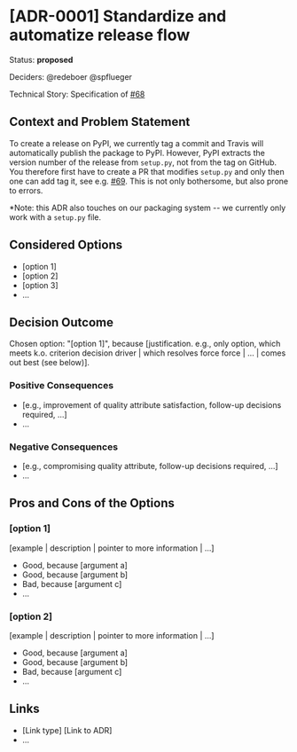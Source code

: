 # [ADR-0001] Standardize and automatize release flow

Status: **proposed**

Deciders: @redeboer @spflueger

Technical Story: Specification of [#68](https://github.com/ComPWA/expertsystem/issues/68)

## Context and Problem Statement

To create a release on PyPI, we currently tag a commit and Travis will automatically publish the package to PyPI. However, PyPI extracts the version number of the release from `setup.py`, not from the tag on GitHub. You therefore first have to create a PR that modifies `setup.py` and only then one can add tag it, see e.g. [#69](https://github.com/ComPWA/expertsystem/pull/69). This is not only bothersome, but also prone to errors.

*Note: this ADR also touches on our packaging system -- we currently only work with a `setup.py` file.

## Considered Options

* [option 1]
* [option 2]
* [option 3]
* … <!-- numbers of options can vary -->

## Decision Outcome

Chosen option: "[option 1]", because [justification. e.g., only option, which meets k.o. criterion decision driver | which resolves force force | … | comes out best (see below)].

### Positive Consequences <!-- optional -->

* [e.g., improvement of quality attribute satisfaction, follow-up decisions required, …]
* …

### Negative Consequences <!-- optional -->

* [e.g., compromising quality attribute, follow-up decisions required, …]
* …

## Pros and Cons of the Options <!-- optional -->

### [option 1]

[example | description | pointer to more information | …] <!-- optional -->

* Good, because [argument a]
* Good, because [argument b]
* Bad, because [argument c]
* … <!-- numbers of pros and cons can vary -->

### [option 2]

[example | description | pointer to more information | …] <!-- optional -->

* Good, because [argument a]
* Good, because [argument b]
* Bad, because [argument c]
* … <!-- numbers of pros and cons can vary -->

## Links <!-- optional -->

* [Link type] [Link to ADR] <!-- example: Refined by [ADR-0005](0005-example.md) -->
* … <!-- numbers of links can vary -->

